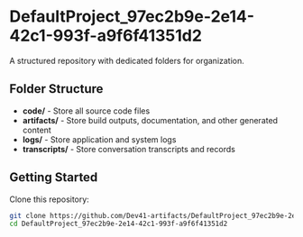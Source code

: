 # DefaultProject_97ec2b9e-2e14-42c1-993f-a9f6f41351d2
A structured repository with dedicated folders for organization.

## Folder Structure

- **code/** - Store all source code files
- **artifacts/** - Store build outputs, documentation, and other generated content
- **logs/** - Store application and system logs
- **transcripts/** - Store conversation transcripts and records

## Getting Started

Clone this repository:
```bash
git clone https://github.com/Dev41-artifacts/DefaultProject_97ec2b9e-2e14-42c1-993f-a9f6f41351d2
cd DefaultProject_97ec2b9e-2e14-42c1-993f-a9f6f41351d2
```
